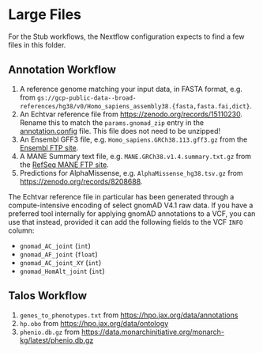 # Large Files

For the Stub workflows, the Nextflow configuration expects to find a few files in this folder.

## Annotation Workflow

1. A reference genome matching your input data, in FASTA format, e.g. from `gs://gcp-public-data--broad-references/hg38/v0/Homo_sapiens_assembly38.{fasta,fasta.fai,dict}`.
2. An Echtvar reference file from https://zenodo.org/records/15110230. Rename this to match the `params.gnomad_zip` entry in the [annotation.config](nextflow/annotation.config) file. This file does not need to be unzipped!
3. An Ensembl GFF3 file, e.g. `Homo_sapiens.GRCh38.113.gff3.gz` from the [Ensembl FTP site](https://ftp.ensembl.org/pub/release-113/gff3/homo_sapiens).
4. A MANE Summary text file, e.g. `MANE.GRCh38.v1.4.summary.txt.gz` from the [RefSeq MANE FTP site](https://ftp.ncbi.nlm.nih.gov/refseq/MANE/MANE_human/release_1.4).
5. Predictions for AlphaMissense, e.g. `AlphaMissense_hg38.tsv.gz` from https://zenodo.org/records/8208688.

The Echtvar reference file in particular has been generated through a compute-intensive encoding of select gnomAD V4.1
raw data. If you have a preferred tool internally for applying gnomAD annotations to a VCF, you can use that instead,
provided it can add the following fields to the VCF `INFO` column:

- `gnomad_AC_joint` (`int`)
- `gnomad_AF_joint` (`float`)
- `gnomad_AC_joint_XY` (`int`)
- `gnomad_HomAlt_joint` (`int`)

## Talos Workflow

1. `genes_to_phenotypes.txt` from https://hpo.jax.org/data/annotations
2. `hp.obo` from https://hpo.jax.org/data/ontology
3. `phenio.db.gz` from https://data.monarchinitiative.org/monarch-kg/latest/phenio.db.gz
